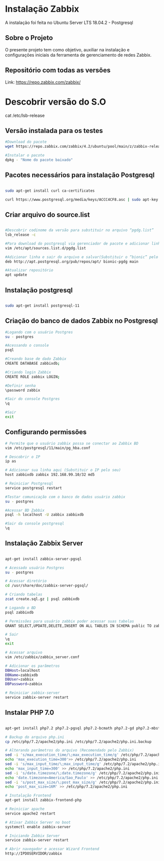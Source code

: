 # Instalação Zabbix 
A instalação foi feita no Ubuntu Server LTS 18.04.2 - Postgresql

## Sobre o Projeto 
O presente projeto tem como objetivo, auxiliar na instalação e configurações iniciais da ferramenta de gerenciamento de redes Zabbix. 

## Repositório com todas as versões 
Link: https://repo.zabbix.com/zabbix/

# Descobrir versão do S.O
cat /etc/lsb-release

## Versão instalada para os testes 
``` bash
#Download do pacote 
wget https://repo.zabbix.com/zabbix/4.2/ubuntu/pool/main/z/zabbix-release/zabbix-release_4.2-1%2Bbionic_all.deb

#Instalar o pacote
dpkg - "Nome do pacote baixado"

```

## Pacotes necessários para instalação Postgresql 
``` bash

sudo apt-get install curl ca-certificates

curl https://www.postgresql.org/media/keys/ACCC4CF8.asc | sudo apt-key add -

``` 

## Criar arquivo do source.list

``` bash

#Descobrir codinome da versão para substituir no arquivo “pgdg.list”
lsb_release -c

#Para download do postgresql via gerenciador de pacote e adicionar linha
vim /etc/apt/sources.list.d/pgdg.list

#Adicionar linha e sair do arquivo e salvar(Substituir o “bionic” pelo nome da sua versão)
deb http://apt.postgresql.org/pub/repos/apt/ bionic-pgdg main

#Atualizar repositório
apt update

``` 

## Instalação postgresql
``` bash

sudo apt-get install postgresql-11

``` 

## Criação do banco de dados Zabbix no Postgresql

``` bash
#Logando com o usuário Postgres
su - postgres

#Acessando o console 
psql

#Creando base de dado Zabbix
CREATE DATABASE zabbixdb;

#Criando login Zabbix
CREATE ROLE zabbix LOGIN;

#Definir senha 
\password zabbix

#Sair do console Postgres
\q

#Sair 
exit

``` 
## Configurando permissões

``` bash
# Permite que o usuário zabbix possa se conectar ao Zabbix BD
vim /etc/postgresql/11/main/pg_hba.conf

# Descobrir o IP
ip as

# Adicionar sua linha aqui (Substituir o IP pelo seu)
host zabbixdb zabbix 192.168.99.10/32 md5

# Reiniciar Postgresql
service postgresql restart

#Testar comunicação com o banco de dados usuário zabbix
su - postgres

#Acessar BD Zabbix
psql -h localhost -U zabbix zabbixdb

#Sair da console postgresql
\q  

``` 

## Instalação Zabbix Server

``` bash

apt-get install zabbix-server-pgsql

# Acessado usuário Postgres 
su - postgres

# Acessar diretório
cd /usr/share/doc/zabbix-server-pgsql/

# Criando tabelas
zcat create.sql.gz | psql zabbixdb

# Logando o BD 
psql zabbixdb

# Permissões para usuário zabbix poder acessar suas tabelas
GRANT SELECT,UPDATE,DELETE,INSERT ON ALL TABLES IN SCHEMA public TO zabbix;

# Sair
\q
exit 

# Acessar arquivo
vim /etc/zabbix/zabbix_server.conf

# Adicionar os parâmetros
DBHost=localhost
DBName=zabbixdb
DBUser=zabbix
DBPassword=zabbix

# Reiniciar zabbix-server
service zabbix-server restart

``` 

## Instalar PHP 7.0

``` bash

apt-get install php7.2 php7.2-pgsql php7.2-bcmath php7.2-gd php7.2-mbstring php7.2-xml php7.2-gettext php7.2-ldap

# Backup do arquivo php.ini
cp /etc/php/7.2/apache2/php.ini /etc/php/7.2/apache2/php.ini.backup

# Alterando parâmetros do arquivo (Recomendado pelo Zabbix)
sed -i 's/max_execution_time/\;max_execution_time/g' /etc/php/7.2/apache2/php.ini
echo 'max_execution_time=300'>> /etc/php/7.2/apache2/php.ini				
sed -i 's/max_input_time/\;max_input_time/g' /etc/php/7.2/apache2/php.ini
echo 'max_input_time=300' >> /etc/php/7.2/apache2/php.ini
sed -i 's/date.timezone/\;date.timezone/g' /etc/php/7.2/apache2/php.ini
echo 'date.timezone=America/Sao_Paulo' >> /etc/php/7.2/apache2/php.ini
sed -i 's/post_max_size/\;post_max_size/g' /etc/php/7.2/apache2/php.ini
echo 'post_max_size=16M' >> /etc/php/7.2/apache2/php.ini

# Instalação Frontend
apt-get install zabbix-frontend-php

# Reiniciar apache
service apache2 restart

# Ativar Zabbix Server no boot
systemctl enable zabbix-server

# Iniciando Zabbix Server 
service zabbix-server restart

# Abrir navegador e acessar Wizard Frontend
http://IPDOSERVIDOR/zabbix


``` 
